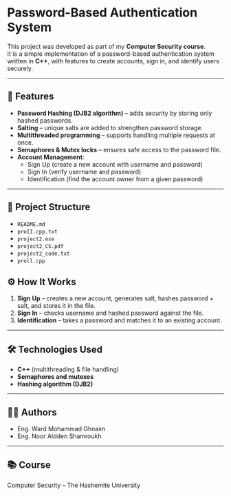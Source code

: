 # Password-Based Authentication System

This project was developed as part of my **Computer Security course**.  
It is a simple implementation of a password-based authentication system written in **C++**, with features to create accounts, sign in, and identify users securely.

---

## 🔐 Features
- **Password Hashing (DJB2 algorithm)** – adds security by storing only hashed passwords.
- **Salting** – unique salts are added to strengthen password storage.
- **Multithreaded programming** – supports handling multiple requests at once.
- **Semaphores & Mutex locks** – ensures safe access to the password file.
- **Account Management**:
  - Sign Up (create a new account with username and password)
  - Sign In (verify username and password)
  - Identification (find the account owner from a given password)

---

## 📂 Project Structure
- `README.md`
- `proII.cpp.txt` 
- `project2.exe` 
- `project2_CS.pdf` 
- `project2_code.txt` 
- `proll.cpp` 



## ⚙️ How It Works
1. **Sign Up** – creates a new account, generates salt, hashes password + salt, and stores it in the file.
2. **Sign In** – checks username and hashed password against the file.
3. **Identification** – takes a password and matches it to an existing account.

---

## 🛠️ Technologies Used
- **C++** (multithreading & file handling)
- **Semaphores and mutexes**
- **Hashing algorithm (DJB2)**

---

## 👨‍💻 Authors
- Eng. Ward Mohammad Ghnaim  
- Eng. Noor Aldden Shamroukh

---

## 📚 Course
Computer Security – The Hashemite University

